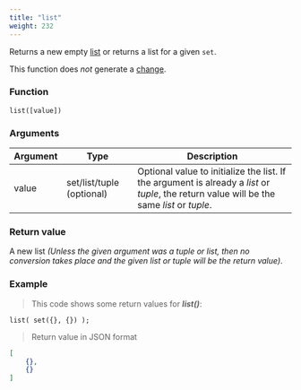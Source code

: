 ```yaml
---
title: "list"
weight: 232
---
```


Returns a new empty [list](../../data-types/list) or returns a list for a given `set`.

This function does *not* generate a [change](../../overview/changes).

### Function

`list([value])`

### Arguments

Argument | Type | Description
-------- | ---- | -----------
value | set/list/tuple (optional) | Optional value to initialize the list. If the argument is already a *list* or *tuple*, the return value will be the same *list* or *tuple*.

### Return value

A new list *(Unless the given argument was a tuple or list, then no conversion takes place and the given list or tuple will be the return value)*.

### Example

> This code shows some return values for ***list()***:

```thingsdb,json_response
list( set({}, {}) );
```

> Return value in JSON format

```json
[
    {},
    {}
]
```
